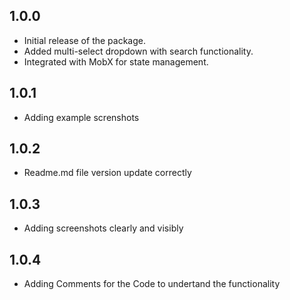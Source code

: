 ## 1.0.0

- Initial release of the package.
- Added multi-select dropdown with search functionality.
- Integrated with MobX for state management.

## 1.0.1
- Adding example screnshots 

## 1.0.2
- Readme.md file version update correctly

## 1.0.3
- Adding screenshots clearly and visibly

## 1.0.4
- Adding Comments for the Code to undertand the functionality